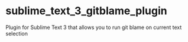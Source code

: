 # sublime_text_3_gitblame_plugin
Plugin for Sublime Text 3 that allows you to run git blame on current text selection

